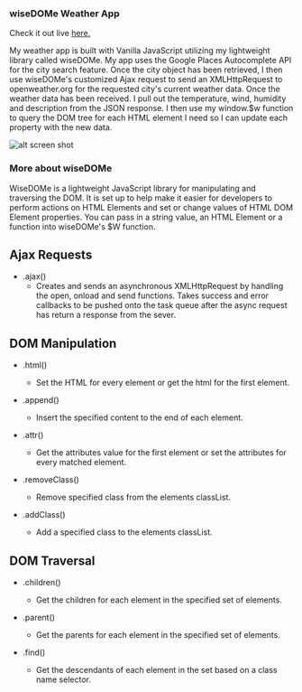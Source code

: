 
### wiseDOMe Weather App

Check it out live [here.](https://wisedomeweather.github.io/)

My weather app is built with Vanilla JavaScript utilizing my lightweight library called wiseDOMe. My app uses the Google Places Autocomplete API for the city search feature. Once the city object has been retrieved, I then use wiseDOMe's customized Ajax request to send an XMLHttpRequest to openweather.org for the requested city's current weather data. Once the weather data has been received. I pull out the temperature, wind, humidity and description from the JSON response. I then use my window.$w function to query the DOM tree for each HTML element I need so I can update each property with the new data. 

![alt screen shot](https://res.cloudinary.com/aptquirks/image/upload/v1524598867/Screen_Shot_2018-04-24_at_3.39.11_PM_koerzl.png)

### More about wiseDOMe

WiseDOMe is a lightweight JavaScript library for manipulating and traversing the DOM. It is set up to help make it easier for developers to perform actions on HTML Elements and set or change values of HTML DOM Element properties. You can pass in a string value, an HTML Element or a function into wiseDOMe's $W function.

## Ajax Requests

* .ajax()
  - Creates and sends an asynchronous XMLHttpRequest by handling the open, onload and send functions. Takes success and error callbacks to be pushed onto the task queue after the async request has return a response from the sever.

## DOM Manipulation

* .html()
  - Set the HTML for every element or get the html for the first element.

* .append()
  - Insert the specified content to the end of each element.

* .attr()
  - Get the attributes value for the first element or set the attributes for every matched element.

* .removeClass()
  - Remove specified class from the elements classList.

* .addClass()
  - Add a specified class to the elements classList.

## DOM Traversal

* .children()
  - Get the children for each element in the specified set of elements.

* .parent()
  - Get the parents for each element in the specified set of elements.

* .find()
  - Get the descendants of each element in the set based on a class name selector.
